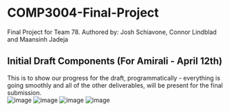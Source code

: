 # COMP3004-Final-Project
Final Project for Team 78. Authored by: Josh Schiavone, Connor Lindblad and Maansinh Jadeja
## Initial Draft Components (For Amirali - April 12th)
This is to show our progress for the draft, programmatically - everything is going smoothly and all of the other deliverables, will be present for the final submission. <br/>
![image](https://github.com/josh0xA/COMP3004-Final-Project/assets/29878743/de4b7944-757e-4b87-a6f2-b1d2c5368f39)
![image](https://github.com/josh0xA/COMP3004-Final-Project/assets/29878743/e416750f-ac7e-4ce5-b104-e8b5871b3ea5)
![image](https://github.com/josh0xA/COMP3004-Final-Project/assets/29878743/202f6d68-9d61-425b-8dba-758394acb0cd)
![image](https://github.com/josh0xA/COMP3004-Final-Project/assets/29878743/73ed18e9-ece7-41a3-bc3b-afa151619fdd)

